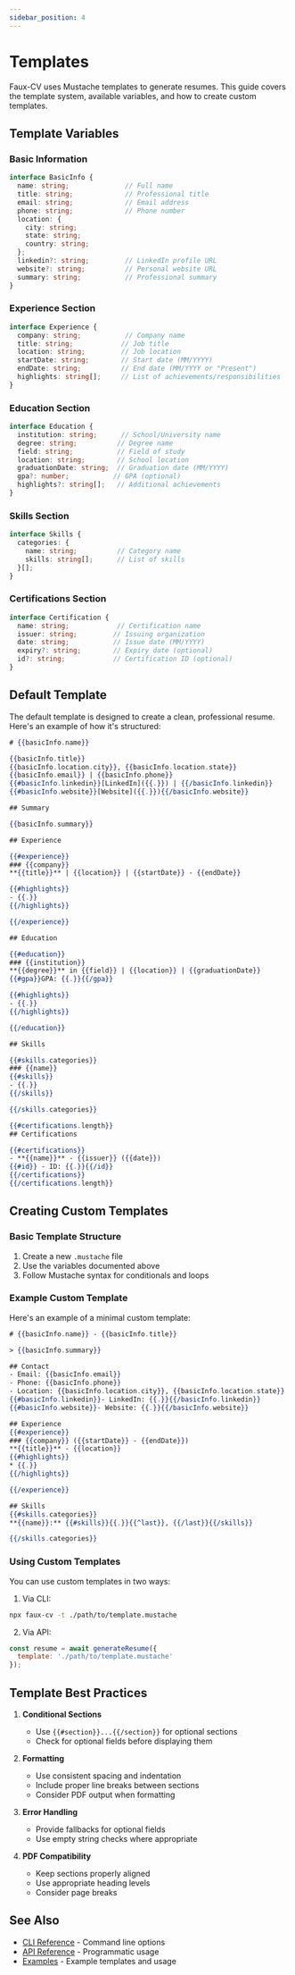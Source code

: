 ```yaml
---
sidebar_position: 4
---
```


# Templates

Faux-CV uses Mustache templates to generate resumes. This guide covers the template system, available variables, and how to create custom templates.

## Template Variables

### Basic Information

```typescript
interface BasicInfo {
  name: string;              // Full name
  title: string;             // Professional title
  email: string;             // Email address
  phone: string;             // Phone number
  location: {
    city: string;
    state: string;
    country: string;
  };
  linkedin?: string;         // LinkedIn profile URL
  website?: string;          // Personal website URL
  summary: string;           // Professional summary
}
```

### Experience Section

```typescript
interface Experience {
  company: string;           // Company name
  title: string;            // Job title
  location: string;         // Job location
  startDate: string;        // Start date (MM/YYYY)
  endDate: string;          // End date (MM/YYYY or "Present")
  highlights: string[];     // List of achievements/responsibilities
}
```

### Education Section

```typescript
interface Education {
  institution: string;      // School/University name
  degree: string;          // Degree name
  field: string;           // Field of study
  location: string;        // School location
  graduationDate: string;  // Graduation date (MM/YYYY)
  gpa?: number;           // GPA (optional)
  highlights?: string[];   // Additional achievements
}
```

### Skills Section

```typescript
interface Skills {
  categories: {
    name: string;          // Category name
    skills: string[];      // List of skills
  }[];
}
```

### Certifications Section

```typescript
interface Certification {
  name: string;            // Certification name
  issuer: string;         // Issuing organization
  date: string;           // Issue date (MM/YYYY)
  expiry?: string;        // Expiry date (optional)
  id?: string;            // Certification ID (optional)
}
```

## Default Template

The default template is designed to create a clean, professional resume. Here's an example of how it's structured:

```mustache
# {{basicInfo.name}}

{{basicInfo.title}}
{{basicInfo.location.city}}, {{basicInfo.location.state}}
{{basicInfo.email}} | {{basicInfo.phone}}
{{#basicInfo.linkedin}}[LinkedIn]({{.}}) | {{/basicInfo.linkedin}}
{{#basicInfo.website}}[Website]({{.}}){{/basicInfo.website}}

## Summary

{{basicInfo.summary}}

## Experience

{{#experience}}
### {{company}}
**{{title}}** | {{location}} | {{startDate}} - {{endDate}}

{{#highlights}}
- {{.}}
{{/highlights}}

{{/experience}}

## Education

{{#education}}
### {{institution}}
**{{degree}}** in {{field}} | {{location}} | {{graduationDate}}
{{#gpa}}GPA: {{.}}{{/gpa}}

{{#highlights}}
- {{.}}
{{/highlights}}

{{/education}}

## Skills

{{#skills.categories}}
### {{name}}
{{#skills}}
- {{.}}
{{/skills}}

{{/skills.categories}}

{{#certifications.length}}
## Certifications

{{#certifications}}
- **{{name}}** - {{issuer}} ({{date}})
{{#id}} - ID: {{.}}{{/id}}
{{/certifications}}
{{/certifications.length}}
```

## Creating Custom Templates

### Basic Template Structure

1. Create a new `.mustache` file
2. Use the variables documented above
3. Follow Mustache syntax for conditionals and loops

### Example Custom Template

Here's an example of a minimal custom template:

```mustache
# {{basicInfo.name}} - {{basicInfo.title}}

> {{basicInfo.summary}}

## Contact
- Email: {{basicInfo.email}}
- Phone: {{basicInfo.phone}}
- Location: {{basicInfo.location.city}}, {{basicInfo.location.state}}
{{#basicInfo.linkedin}}- LinkedIn: {{.}}{{/basicInfo.linkedin}}
{{#basicInfo.website}}- Website: {{.}}{{/basicInfo.website}}

## Experience
{{#experience}}
### {{company}} ({{startDate}} - {{endDate}})
**{{title}}** - {{location}}
{{#highlights}}
* {{.}}
{{/highlights}}

{{/experience}}

## Skills
{{#skills.categories}}
**{{name}}:** {{#skills}}{{.}}{{^last}}, {{/last}}{{/skills}}

{{/skills.categories}}
```

### Using Custom Templates

You can use custom templates in two ways:

1. Via CLI:
```bash
npx faux-cv -t ./path/to/template.mustache
```

2. Via API:
```javascript
const resume = await generateResume({
  template: './path/to/template.mustache'
});
```

## Template Best Practices

1. **Conditional Sections**
   - Use `{{#section}}...{{/section}}` for optional sections
   - Check for optional fields before displaying them

2. **Formatting**
   - Use consistent spacing and indentation
   - Include proper line breaks between sections
   - Consider PDF output when formatting

3. **Error Handling**
   - Provide fallbacks for optional fields
   - Use empty string checks where appropriate

4. **PDF Compatibility**
   - Keep sections properly aligned
   - Use appropriate heading levels
   - Consider page breaks

## See Also

- [CLI Reference](./cli) - Command line options
- [API Reference](./api) - Programmatic usage
- [Examples](./examples) - Example templates and usage 